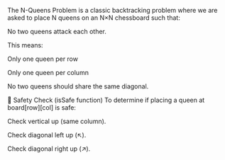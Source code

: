 The N-Queens Problem is a classic backtracking problem where we are asked to place N queens on an N×N chessboard such that:

No two queens attack each other.

This means:

Only one queen per row

Only one queen per column

No two queens should share the same diagonal.

🔐 Safety Check (isSafe function)
To determine if placing a queen at board[row][col] is safe:

Check vertical up (same column).

Check diagonal left up (↖).

Check diagonal right up (↗).
